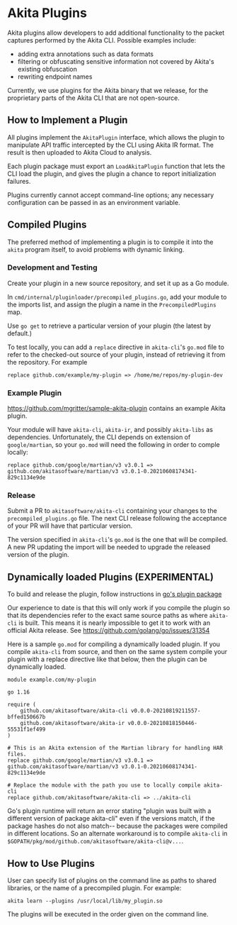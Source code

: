# Akita Plugins

Akita plugins allow developers to add additional functionality to the packet captures 
performed by the Akita CLI.  Possible examples include:
  * adding extra annotations such as data formats
  * filtering or obfuscating sensitive information not covered by Akita's existing obfuscation
  * rewriting endpoint names

Currently, we use plugins for the Akita binary that we release, for the proprietary parts of the 
Akita CLI that are not open-source.

## How to Implement a Plugin

All plugins implement the `AkitaPlugin` interface, which allows the plugin to
manipulate API traffic intercepted by the CLI using Akita IR format. The result
is then uploaded to Akita Cloud to analysis.

Each plugin package must export an `LoadAkitaPlugin` function that lets
the CLI load the plugin, and gives the plugin a chance to report initialization failures.

Plugins currently cannot accept command-line options; any necessary configuration
can be passed in as an environment variable.

## Compiled Plugins

The preferred method of implementing a plugin is to compile it into the `akita` program
itself, to avoid problems with dynamic linking.

### Development and Testing

Create your plugin in a new source repository, and set it up as a Go module.

In `cmd/internal/pluginloader/precompiled_plugins.go`, add your module to the imports list, and
assign the plugin a name in the `PrecompiledPlugins` map.

Use `go get` to retrieve a particular version of your plugin (the latest by default.)

To test locally, you can add a `replace` directive in `akita-cli`'s `go.mod` file to refer
to the checked-out source of your plugin, instead of retrieving it from the repository.  For example

```
replace github.com/example/my-plugin => /home/me/repos/my-plugin-dev
```

### Example Plugin

https://github.com/mgritter/sample-akita-plugin contains an example Akita plugin.

Your module will have `akita-cli`, `akita-ir`, and possibly `akita-libs` as dependencies. Unfortunately,
the CLI depends on extension of `google/martian`, so your `go.mod` will need the following in order to
comple locally:

```
replace github.com/google/martian/v3 v3.0.1 => github.com/akitasoftware/martian/v3 v3.0.1-0.20210608174341-829c1134e9de
```

### Release

Submit a PR to `akitasoftware/akita-cli` containing your changes to the `precompiled_plugins.go` file.
The next CLI release following the acceptance of your PR will have that particular version.

The version specified in `akita-cli`'s `go.mod` is the one that will be compiled. A new PR updating the
import will be needed to upgrade the released version of the plugin.

## Dynamically loaded Plugins (EXPERIMENTAL)

To build and release the plugin, follow instructions in
[go's plugin package](https://golang.org/pkg/plugin/)

Our experience to date is that this will only work if you compile the plugin
so that its dependencies refer to the exact same source paths as where `akita-cli` is built.
This means it is nearly impossible to get it to work with an official Akita release.
See https://github.com/golang/go/issues/31354

Here is a sample `go.mod` for compiling a dynamically loaded plugin.  If you compile `akita-cli` from source, and then
on the same system compile your plugin with a replace directive like that below, then the plugin can be dynamically loaded.


```
module example.com/my-plugin

go 1.16

require (
	github.com/akitasoftware/akita-cli v0.0.0-20210819211557-bffed150667b
	github.com/akitasoftware/akita-ir v0.0.0-20210818150446-55531f1ef499
)

# This is an Akita extension of the Martian library for handling HAR files.
replace github.com/google/martian/v3 v3.0.1 => github.com/akitasoftware/martian/v3 v3.0.1-0.20210608174341-829c1134e9de

# Replace the module with the path you use to locally compile akita-cli
replace github.com/akitasoftware/akita-cli => ../akita-cli

```

Go's plugin runtime will return an error stating "plugin was built with a different version of package akita-cli" even if the versions match,
if the package hashes do not also match-- because the packages were compiled in different locations.  So an alternate workaround is to
compile `akita-cli` in `$GOPATH/pkg/mod/github.com/akitasoftware/akita-cli@v...`.

## How to Use Plugins

User can specify list of plugins on the command line as paths to shared
libraries, or the name of a precompiled plugin. For example:

```
akita learn --plugins /usr/local/lib/my_plugin.so
```

The plugins will be executed in the order given on the command line.
